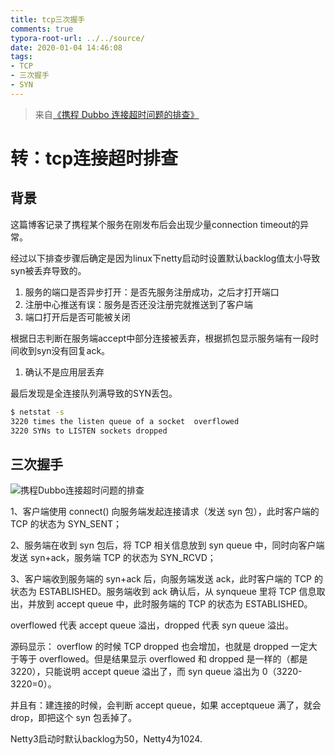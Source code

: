```yaml
---
title: tcp三次握手
comments: true
typora-root-url: ../../source/
date: 2020-01-04 14:46:08
tags:
- TCP
- 三次握手
- SYN
---
```


> 来自[《携程 Dubbo 连接超时问题的排查》](https://www.infoq.cn/article/y5KYxYeVPXAlHI1Y8ylX?utm_source=rss&utm_medium=article)

<!--more-->

# 转：tcp连接超时排查

## 背景

这篇博客记录了携程某个服务在刚发布后会出现少量connection timeout的异常。

经过以下排查步骤后确定是因为linux下netty启动时设置默认backlog值太小导致syn被丢弃导致的。

1. 服务的端口是否异步打开：是否先服务注册成功，之后才打开端口
2. 注册中心推送有误：服务是否还没注册完就推送到了客户端
3. 端口打开后是否可能被关闭

根据日志判断在服务端accept中部分连接被丢弃，根据抓包显示服务端有一段时间收到syn没有回复ack。

1. 确认不是应用层丢弃

最后发现是全连接队列满导致的SYN丢包。

```bash
$ netstat -s
3220 times the listen queue of a socket  overflowed 
3220 SYNs to LISTEN sockets dropped
```

## 三次握手

![携程Dubbo连接超时问题的排查](https://static001.infoq.cn/resource/image/e6/8f/e6a4fd23582d6f5175391aa5b414108f.png)

1、客户端使用 connect() 向服务端发起连接请求（发送 syn 包），此时客户端的 TCP 的状态为 SYN_SENT；

2、服务端在收到 syn 包后，将 TCP 相关信息放到 syn queue 中，同时向客户端发送 syn+ack，服务端 TCP 的状态为 SYN_RCVD；

3、客户端收到服务端的 syn+ack 后，向服务端发送 ack，此时客户端的 TCP 的状态为 ESTABLISHED。服务端收到 ack 确认后，从 synqueue 里将 TCP 信息取出，并放到 accept queue 中，此时服务端的 TCP 的状态为 ESTABLISHED。

overflowed 代表 accept queue 溢出，dropped 代表 syn queue 溢出。

源码显示： overflow 的时候 TCP dropped 也会增加，也就是 dropped 一定大于等于 overflowed。但是结果显示 overflowed 和 dropped 是一样的（都是 3220），只能说明 accept queue 溢出了，而 syn queue 溢出为 0（3220-3220=0）。

并且有：建连接的时候，会判断 accept queue，如果 acceptqueue 满了，就会 drop，即把这个 syn 包丢掉了。

Netty3启动时默认backlog为50，Netty4为1024.